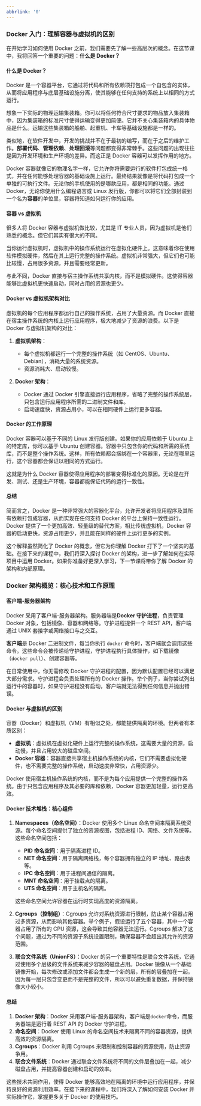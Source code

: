 ```yaml
---
abbrlink: '0'
---
```

### Docker 入门：理解容器与虚拟机的区别

在开始学习如何使用 Docker 之前，我们需要先了解一些高层次的概念。在这节课中，我将回答一个重要的问题：**什么是 Docker？**

#### 什么是 Docker？

Docker 是一个容器平台，它通过将代码和所有依赖项打包成一个自包含的实体，从而将应用程序与底层基础设施分离，使其能够在任何支持的系统上以相同的方式运行。

想象一下实际的物理运输集装箱。你可以将任何符合尺寸要求的物品放入集装箱中，因为集装箱的标准尺寸使得运输变得更加简便。它并不关心集装箱内的具体物品是什么。运输这些集装箱的船舶、起重机、卡车等基础设施都是一样的。

类似地，在软件开发中，开发的挑战并不在于最初的编写，而在于之后的维护工作。**部署代码**、**管理依赖**、**处理回滚**等问题都变得非常棘手。这些问题的出现往往是因为开发环境和生产环境的差异。而这正是 Docker 容器可以发挥作用的地方。

Docker 容器就像它的物理名字一样，它允许你将需要运行的软件打包成统一格式，并在任何能够处理容器的基础设施上运行。最终结果就像是将代码打包成一个单独的可执行文件。无论你的手机使用的是哪款应用，都是相同的功能。通过 Docker，无论你使用什么编程语言或 Linux 发行版，你都可以将它们全部封装到一个名为**容器**的单位里，容器将知道如何运行你的应用。

#### 容器 vs 虚拟机

很多人将 Docker 容器与虚拟机做比较，尤其是 IT 专业人员，因为虚拟机是他们熟悉的概念。但它们其实有很大的不同。

当你运行虚拟机时，虚拟机中的操作系统运行在虚拟化硬件上。这意味着你在使用软件模拟硬件，然后在其上运行完整的操作系统。虚拟机非常强大，但它们也可能比较慢，占用很多资源，并且需要经常更新。

与此不同，Docker 直接与宿主操作系统共享内核，而不是模拟硬件。这使得容器能够比虚拟机更快速启动，同时占用的资源也更少。

#### Docker vs 虚拟机架构对比

虚拟机的每个应用程序都运行自己的操作系统，占用了大量资源。而 Docker 直接在宿主操作系统的内核上运行应用程序，极大地减少了资源的浪费。以下是 Docker 与虚拟机架构的对比：

1. **虚拟机架构**：

   - 每个虚拟机都运行一个完整的操作系统（如 CentOS、Ubuntu、Debian），消耗大量的系统资源。
   - 资源消耗大、启动较慢。

2. **Docker 架构**：

   - Docker 通过 Docker 引擎直接运行应用程序，省略了完整的操作系统层，只包含运行应用程序所需的二进制文件和库。
   - 启动速度快，资源占用小，可以在相同硬件上运行更多容器。

#### Docker 的工作原理

Docker 容器可以基于不同的 Linux 发行版创建。如果你的应用依赖于 Ubuntu 上的特定库，你可以基于 Ubuntu 创建容器。容器中只包含你的代码和所需的系统库，而不是整个操作系统。这样，所有依赖都会捆绑在一个容器里，无论在哪里运行，这个容器都会保证以相同的方式运行。

这就是为什么 Docker 容器使得应用程序的部署变得标准化的原因。无论是在开发、测试、还是生产环境，容器都能保证代码的运行一致性。

#### 总结

简而言之，Docker 是一种非常强大的容器化平台，允许开发者将应用程序及其所有依赖打包成容器，从而实现在任何支持 Docker 的平台上保持一致性运行。Docker 提供了一个更加高效、轻量级的替代方案，相比传统虚拟机，Docker 容器的启动更快，资源占用更少，并且能在同样的硬件上运行更多的实例。

这个解释虽然简化了 Docker 的概念，但它为你理解 Docker 打下了一个坚实的基础。在接下来的课程中，我们将深入探讨 Docker 的架构，进一步了解如何在实际项目中运用 Docker。如果你准备好更深入学习，下一节课将带你了解 Docker 的架构和内部原理。

### Docker 架构概览：核心技术和工作原理

#### 客户端-服务器架构

Docker 采用了客户端-服务器架构。服务器端是**Docker 守护进程**，负责管理 Docker 对象，包括镜像、容器和网络等。守护进程提供一个 REST API，客户端通过 UNIX 套接字或网络接口与之交互。

**客户端**是 Docker 二进制文件，每当你执行 `docker` 命令时，客户端就会调用这些命令。这些命令会被传递给守护进程，守护进程执行具体操作，如下载镜像（`docker pull`）、创建容器等。

在日常使用中，你无需修改 Docker 守护进程的配置，因为默认配置已经可以满足大部分需求。守护进程会负责处理所有的 Docker 操作。举个例子，当你尝试列出运行中的容器时，如果守护进程没有启动，客户端就无法得到任何信息并抛出错误。

#### Docker 与虚拟机的区别

容器（Docker）和虚拟机（VM）有相似之处，都能提供隔离的环境。但两者有本质区别：

- **虚拟机**：虚拟机在虚拟化硬件上运行完整的操作系统，这需要大量的资源，启动慢，并且占用较大的磁盘空间。
- **Docker 容器**：容器直接共享宿主机操作系统的内核，它们不需要虚拟化硬件，也不需要完整的操作系统，启动速度非常快，占用资源少。

Docker 使用宿主机操作系统的内核，而不是为每个应用提供一个完整的操作系统。由于只包含应用程序及其必要的库和依赖，Docker 容器更加轻量，运行更高效。

#### Docker 技术堆栈：核心组件

1. **Namespaces（命名空间）**：Docker 使用多个 Linux 命名空间来隔离系统资源。每个命名空间提供了独立的资源视图，包括进程 ID、网络、文件系统等。这些命名空间包括：

   - **PID 命名空间**：用于隔离进程 ID。
   - **NET 命名空间**：用于隔离网络栈，每个容器拥有独立的 IP 地址、路由表等。
   - **IPC 命名空间**：用于进程间通信的隔离。
   - **MNT 命名空间**：用于挂载点的隔离。
   - **UTS 命名空间**：用于主机名的隔离。

   这些命名空间允许容器在运行时实现高度的资源隔离。

2. **Cgroups（控制组）**：Cgroups 允许对系统资源进行限制，防止某个容器占用过多资源，从而影响其他容器。举个例子，假设运行了五个容器，其中一个容器占用了所有的 CPU 资源，这会导致其他容器无法运行。Cgroups 解决了这个问题，通过为不同的资源子系统设置限制，确保容器不会超出其允许的资源范围。

3. **联合文件系统（UnionFS）**：Docker 的另一个重要特性是联合文件系统，它通过使用多个层级的文件系统来减少容器的磁盘占用。Docker 镜像从一个基础镜像开始，每次修改或添加文件都会生成一个新的层，所有的层叠加在一起。因为每一层只包含变更而不是完整的文件，所以可以避免重复数据，并保持镜像大小较小。

#### 总结

1. **Docker 架构**：Docker 采用客户端-服务器架构，客户端是`docker`命令，而服务器端是运行着 REST API 的 Docker 守护进程。
2. **命名空间**：Docker 使用 Linux 的命名空间技术来隔离不同的容器资源，提供高效的资源隔离。
3. **Cgroups**：Docker 利用 Cgroups 来限制和控制容器的资源使用，防止资源争用。
4. **联合文件系统**：Docker 通过联合文件系统将不同的文件层叠加在一起，减少磁盘占用，并提高容器创建和启动的效率。

这些技术共同作用，使得 Docker 能够高效地在隔离的环境中运行应用程序，并保持良好的资源利用效率。在接下来的课程中，我们将深入了解如何安装 Docker 并实际操作它，掌握更多关于 Docker 的使用技巧。
